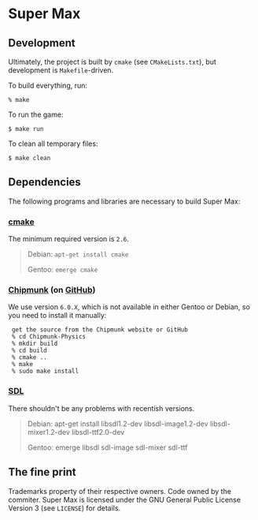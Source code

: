 Super Max
=========

Development
-----------

Ultimately, the project is built by `cmake` (see `CMakeLists.txt`),
but development is `Makefile`-driven.

To build everything, run:

    % make

To run the game:

    $ make run

To clean all temporary files:

    $ make clean

Dependencies
------------

The following programs and libraries are necessary to build Super Max:

### [cmake](http://www.cmake.org/)

The minimum required version is `2.6`.

>  Debian: `apt-get install cmake`
>
>  Gentoo: `emerge cmake`

### [Chipmunk](http://chipmunk-physics.net/) (on [GitHub](https://github.com/slembcke/Chipmunk-Physics))

We use version `6.0.X`, which is not available in either Gentoo or
Debian, so you need to install it manually:

     get the source from the Chipmunk website or GitHub
     % cd Chipmunk-Physics
     % mkdir build
     % cd build
     % cmake ..
     % make
     % sudo make install

### [SDL](http://www.libsdl.org/)

There shouldn't be any problems with recentish versions.

> Debian: apt-get install libsdl1.2-dev libsdl-image1.2-dev libsdl-mixer1.2-dev libsdl-ttf2.0-dev
>
> Gentoo: emerge libsdl sdl-image sdl-mixer sdl-ttf


The fine print
--------------

Trademarks property of their respective owners.  Code owned by the
commiter.  Super Max is licensed under the GNU General Public License
Version 3 (see `LICENSE`) for details.
